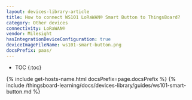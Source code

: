 ```yaml
---
layout: devices-library-article
title: How to connect WS101 LoRaWAN® Smart Button to ThingsBoard?
category: Other devices
connectivity: LoRaWAN®
vendor: Milesight
hasIntegrationDeviceConfiguration: true
deviceImageFileName: ws101-smart-button.png
docsPrefix: paas/
---
```


* TOC
{:toc}

{% include get-hosts-name.html docsPrefix=page.docsPrefix %}
{% include /thingsboard-learning/docs/devices-library/guides/ws101-smart-button.md %}
